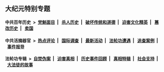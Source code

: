 ## 大纪元特别专题

#### 中共百年历史 &nbsp;>&nbsp; [党魁面目](indexes/nf1176107/README.md?03220430) &nbsp;| &nbsp; [杀人历史](indexes/nf1176106/README.md?03220430) &nbsp;| &nbsp; [破坏传统和道德](indexes/nf1176106/README.md?03220430) &nbsp;| &nbsp; [迫害文化精英](indexes/nf1176111/README.md?03220430) &nbsp;| &nbsp; [篡改历史](indexes/nf1176115/README.md?03220430) &nbsp;| &nbsp; [卖国](indexes/nf1176117/README.md?03220430) 

#### 中共活摘器官 &nbsp;>&nbsp; [热点评论](indexes/nf5879/README.md?03220430) &nbsp;| &nbsp; [国际调查](indexes/nf5947/README.md?03220430) &nbsp;| &nbsp; [最新活动](indexes/nf5883/README.md?03220430) &nbsp;| &nbsp; [法轮功遭遇](indexes/nf5881/README.md?03220430) &nbsp;| &nbsp; [追查案例](indexes/nf5880/README.md?03220430) &nbsp;| &nbsp; [事件报导](indexes/nf5877/README.md?03220430) 

#### 法轮功专辑 &nbsp;>&nbsp; [自焚伪案](indexes/nf5562/README.md?03220430) &nbsp;| &nbsp; [迫害真相](indexes/nf4379/README.md?03220430) &nbsp;| &nbsp; [历史事件回顾](indexes/nf5793/README.md?03220430) &nbsp;| &nbsp; [真相特辑](indexes/nf4389/README.md?03220430) &nbsp;| &nbsp; [社会支持](indexes/nf4386/README.md?03220430) &nbsp;| &nbsp; [大法徒的故事](indexes/nf1147481/README.md?03220430) 


